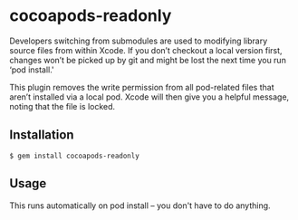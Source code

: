 # cocoapods-readonly

Developers switching from submodules are used to modifying library source files from within Xcode. If you don’t checkout a local version first, changes won’t be picked up by git and might be lost the next time you run ‘pod install.'

This plugin removes the write permission from all pod-related files that aren’t installed via a local pod. Xcode will then give you a helpful message, noting that the file is locked.

## Installation

    $ gem install cocoapods-readonly

## Usage

This runs automatically on pod install – you don't have to do anything.
